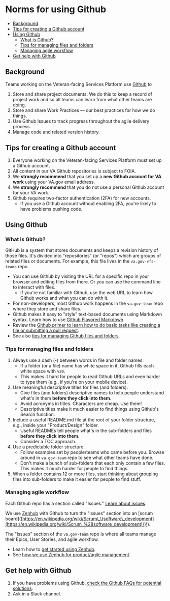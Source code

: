 # Norms for using Github

* [Background](./#background)
* [Tips for creating a Github account](./#tips-for-creating-a-github-account)
* [Using Github](./#using-github)
  * [What is Github?](./#what-is-github)
  * [Tips for managing files and folders](./#tips-for-managing-files-and-folders)
  * [Managing agile workflow](./#managing-agile-workflow)
* [Get help with Github](./#get-help-with-github)

## Background

Teams working on the Veteran-facing Services Platform use [Github](https://github.com/department-of-veterans-affairs) to

1. Store and share project documents. We do this to keep a record of project work and so all teams can learn from what other teams are doing.
2. Store and share Work Practices — our best practices for how we do things.
3. Use Github Issues to track progress throughout the agile delivery process.
4. Manage code and related version history.

## Tips for creating a Github account

1. Everyone working on the Veteran-facing Services Platform must set up a Github account.
2. All content in our VA Github repositories is subject to FOIA.
3. We **strongly recommend** that you set up a **new Github account for VA work** using your VA.gov email address.
4. We **strongly recommend** that you do not use a personal Github account for your VA work.
5. Github requires two-factor authentication \(2FA\) for new accounts.
   * If you use a Github account without enabling 2FA, you're likely to have problems pushing code.

## Using Github

### What is Github?

GitHub is a system that stores documents and keeps a revision history of those files. It's divided into "repositories" \(or "repos"\) which are groups of related files or documents. For example, this file lives in the `va.gov-vfs-teams` repo.

* You can use Github by visiting the URL for a specific repo in your browser and editing files from there. Or you can use the command line to interact with files.
  * If you're not familiar with Github, use the web URL to learn how Github works and what you can do with it.
* For non-developers, most Github work happens in the `va.gov-team` repo where they store and share files.
* Github makes it easy to "style" text-based documents using Markdown syntax. Learn how to use [Github Flavored Markdown](https://guides.github.com/features/mastering-markdown/).
* Review the [Github primer to learn how to do basic tasks like creating a file or submitting a pull request](https://github.com/department-of-veterans-affairs/va.gov-team/blob/master/platform/working-with-vsp/policies-work-norms/github-primer.md).
* See also [tips for managing Github files and folders](./#tips-for-managing-files-and-folders).

### Tips for managing files and folders

1. Always use a dash \(-\) between words in file and folder names.
   * If a folder \(or a file\) name has white space in it, Github fills each white space with `%20`. 
   * This makes it hard for people to read Github URLs and even harder to type them \(e.g., if you're on your mobile device\).
2. Use meaningful descriptive titles for files \(and folders\).
   * Give files \(and folders\) descriptive names to help people understand what's in them **before they click into them**.
   * Avoid acronyms in titles. Characters are cheap. Use them!
   * Descriptive titles make it much easier to find things using Github's Search function.
3. Include a useful README.md file at the root of your folder structure, e.g., inside your "Product/Design" folder.
   * Useful READMEs tell people what's in the sub-folders and files **before they click into them**.
   * Consider a TOC approach.
4. Use a predictable folder structure.
   * Follow examples set by people/teams who came before you. Browse around in `va.gov-team` repo to see what other teams have done.
   * Don't make a bunch of sub-folders that each only contain a few files. This makes it much harder for people to find things.
5. When a folder contains 12 or more files, start thinking about grouping files into sub-folders to make it easier for people to find stuff.

### Managing agile workflow

Each Github repo has a section called "Issues." [Learn about issues](https://guides.github.com/features/issues/).

We use [Zenhub](https://www.zenhub.com) with Github to turn the "Issues" section into an \[scrum board\]\([https://en.wikipedia.org/wiki/Scrum\_\(software\_development](https://en.wikipedia.org/wiki/Scrum_%28software_development)\)\).

The "Issues" section of the `va.gov-team` repo is where all teams manage their Epics, User Stories, and agile workflow.

* Learn how to [get started using Zenhub](https://github.com/department-of-veterans-affairs/va.gov-team/blob/master/platform/working-with-vsp/orientation/zenhub_onboarding.pdf).
* See [how we use Zenhub for product/agile management](https://github.com/department-of-veterans-affairs/va.gov-team/blob/master/platform/working-with-vsp/orientation/zenhub_product_management.pdf).

## Get help with Github

1. If you have problems using Github, [check the Github FAQs for potential solutions](https://github.com/billfienberg/va.gov-team/tree/5839d463da035612a60148d7f90403dd12c8107e/platform/faqs.md#github).
2. Ask in a Slack channel.

